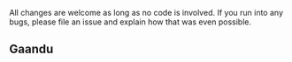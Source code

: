 All changes are welcome as long as no code is involved. If you run into any bugs, please file an issue and explain how that was even possible.

## Gaandu
